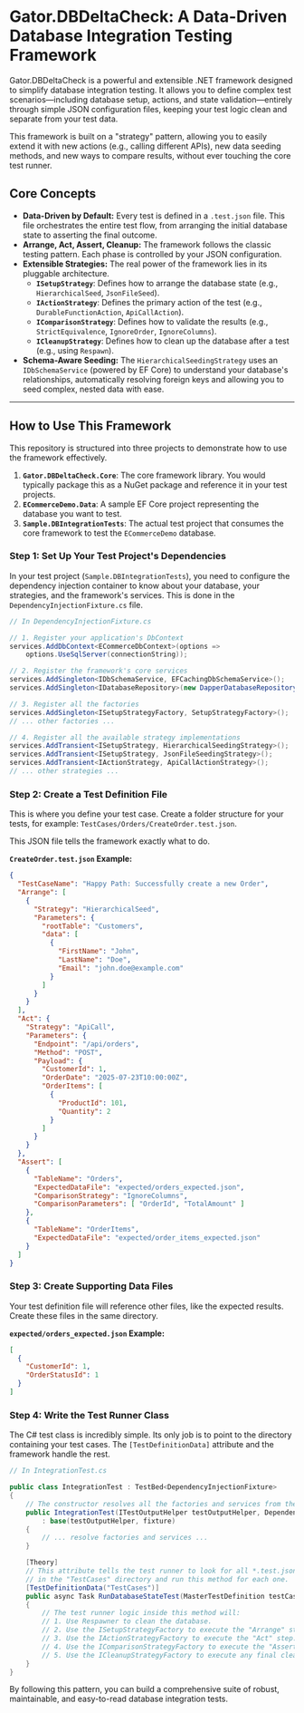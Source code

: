 # Gator.DBDeltaCheck: A Data-Driven Database Integration Testing Framework

Gator.DBDeltaCheck is a powerful and extensible .NET framework designed to simplify database integration testing. It allows you to define complex test scenarios—including database setup, actions, and state validation—entirely through simple JSON configuration files, keeping your test logic clean and separate from your test data.

This framework is built on a "strategy" pattern, allowing you to easily extend it with new actions (e.g., calling different APIs), new data seeding methods, and new ways to compare results, without ever touching the core test runner.

## Core Concepts

- **Data-Driven by Default:** Every test is defined in a `.test.json` file. This file orchestrates the entire test flow, from arranging the initial database state to asserting the final outcome.
- **Arrange, Act, Assert, Cleanup:** The framework follows the classic testing pattern. Each phase is controlled by your JSON configuration.
- **Extensible Strategies:** The real power of the framework lies in its pluggable architecture.
  - **`ISetupStrategy`**: Defines how to arrange the database state (e.g., `HierarchicalSeed`, `JsonFileSeed`).
  - **`IActionStrategy`**: Defines the primary action of the test (e.g., `DurableFunctionAction`, `ApiCallAction`).
  - **`IComparisonStrategy`**: Defines how to validate the results (e.g., `StrictEquivalence`, `IgnoreOrder`, `IgnoreColumns`).
  - **`ICleanupStrategy`**: Defines how to clean up the database after a test (e.g., using `Respawn`).
- **Schema-Aware Seeding:** The `HierarchicalSeedingStrategy` uses an `IDbSchemaService` (powered by EF Core) to understand your database's relationships, automatically resolving foreign keys and allowing you to seed complex, nested data with ease.

---

## How to Use This Framework

This repository is structured into three projects to demonstrate how to use the framework effectively.

1.  **`Gator.DBDeltaCheck.Core`**: The core framework library. You would typically package this as a NuGet package and reference it in your test projects.
2.  **`ECommerceDemo.Data`**: A sample EF Core project representing the database you want to test.
3.  **`Sample.DBIntegrationTests`**: The actual test project that consumes the core framework to test the `ECommerceDemo` database.

### Step 1: Set Up Your Test Project's Dependencies

In your test project (`Sample.DBIntegrationTests`), you need to configure the dependency injection container to know about your database, your strategies, and the framework's services. This is done in the `DependencyInjectionFixture.cs` file.

```csharp
// In DependencyInjectionFixture.cs

// 1. Register your application's DbContext
services.AddDbContext<ECommerceDbContext>(options =>
    options.UseSqlServer(connectionString));

// 2. Register the framework's core services
services.AddSingleton<IDbSchemaService, EFCachingDbSchemaService>();
services.AddSingleton<IDatabaseRepository>(new DapperDatabaseRepository(connectionString));

// 3. Register all the factories
services.AddSingleton<ISetupStrategyFactory, SetupStrategyFactory>();
// ... other factories ...

// 4. Register all the available strategy implementations
services.AddTransient<ISetupStrategy, HierarchicalSeedingStrategy>();
services.AddTransient<ISetupStrategy, JsonFileSeedingStrategy>();
services.AddTransient<IActionStrategy, ApiCallActionStrategy>();
// ... other strategies ...
```

### Step 2: Create a Test Definition File

This is where you define your test case. Create a folder structure for your tests, for example: `TestCases/Orders/CreateOrder.test.json`.

This JSON file tells the framework exactly what to do.

**`CreateOrder.test.json` Example:**

```json
{
  "TestCaseName": "Happy Path: Successfully create a new Order",
  "Arrange": [
    {
      "Strategy": "HierarchicalSeed",
      "Parameters": {
        "rootTable": "Customers",
        "data": [
          {
            "FirstName": "John",
            "LastName": "Doe",
            "Email": "john.doe@example.com"
          }
        ]
      }
    }
  ],
  "Act": {
    "Strategy": "ApiCall",
    "Parameters": {
      "Endpoint": "/api/orders",
      "Method": "POST",
      "Payload": {
        "CustomerId": 1,
        "OrderDate": "2025-07-23T10:00:00Z",
        "OrderItems": [
          {
            "ProductId": 101,
            "Quantity": 2
          }
        ]
      }
    }
  },
  "Assert": [
    {
      "TableName": "Orders",
      "ExpectedDataFile": "expected/orders_expected.json",
      "ComparisonStrategy": "IgnoreColumns",
      "ComparisonParameters": [ "OrderId", "TotalAmount" ]
    },
    {
      "TableName": "OrderItems",
      "ExpectedDataFile": "expected/order_items_expected.json"
    }
  ]
}
```

### Step 3: Create Supporting Data Files

Your test definition file will reference other files, like the expected results. Create these files in the same directory.

**`expected/orders_expected.json` Example:**

```json
[
  {
    "CustomerId": 1,
    "OrderStatusId": 1
  }
]
```

### Step 4: Write the Test Runner Class

The C# test class is incredibly simple. Its only job is to point to the directory containing your test cases. The `[TestDefinitionData]` attribute and the framework handle the rest.

```csharp
// In IntegrationTest.cs

public class IntegrationTest : TestBed<DependencyInjectionFixture>
{
    // The constructor resolves all the factories and services from the DI container.
    public IntegrationTest(ITestOutputHelper testOutputHelper, DependencyInjectionFixture fixture)
        : base(testOutputHelper, fixture)
    {
        // ... resolve factories and services ...
    }

    [Theory]
    // This attribute tells the test runner to look for all *.test.json files
    // in the "TestCases" directory and run this method for each one.
    [TestDefinitionData("TestCases")]
    public async Task RunDatabaseStateTest(MasterTestDefinition testCase)
    {
        // The test runner logic inside this method will:
        // 1. Use Respawner to clean the database.
        // 2. Use the ISetupStrategyFactory to execute the "Arrange" steps.
        // 3. Use the IActionStrategyFactory to execute the "Act" step.
        // 4. Use the IComparisonStrategyFactory to execute the "Assert" steps.
        // 5. Use the ICleanupStrategyFactory to execute any final cleanup.
    }
}
```

By following this pattern, you can build a comprehensive suite of robust, maintainable, and easy-to-read database integration tests.
